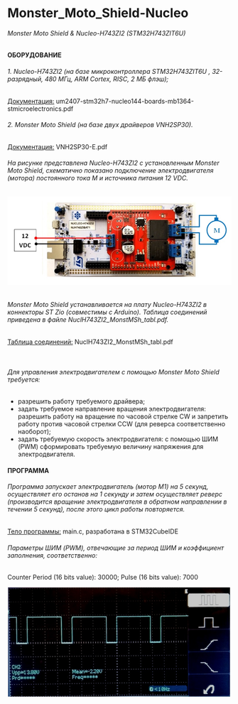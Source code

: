 # Monster_Moto_Shield-Nucleo
###### Monster Moto Shield &amp; Nucleo-H743ZI2 (STM32H743ZIT6U)
####     ОБОРУДОВАНИЕ
###### 1. Nucleo-H743ZI2 (на базе микроконтроллера STM32H743ZIT6U , 32-разрядный, 480 МГц, ARM Cortex, RISC, 2 МБ флэш);
[Документация:]( https://github.com/NikolayTatarintsev/Monster_Moto_Shield-Nucleo/blob/main/um2407-stm32h7-nucleo144-boards-mb1364-stmicroelectronics.pdf) um2407-stm32h7-nucleo144-boards-mb1364-stmicroelectronics.pdf
</div>

###### 2. Monster Moto Shield (на базе двух драйверов VNH2SP30).
[Документация:]( https://github.com/NikolayTatarintsev/Monster_Moto_Shield-Nucleo/blob/main/VNH2SP30-E.pdf) VNH2SP30-E.pdf
###### На рисунке представлена Nucleo-H743ZI2 с установленным Monster Moto Shield, схематично показано подключение электродвигателя (мотора) постоянного тока М и источника питания 12 VDC.

<div style="display: flex; justify-content: center;">
 <img src="https://github.com/NikolayTatarintsev/Monster_Moto_Shield-Nucleo/blob/main/MMSh_Nucleo_motor.jpg" alt="Image 1" style="width: 650px; height: auto;">
</div>
<br>

###### Monster Moto Shield устанавливается на плату Nucleo-H743ZI2 в коннекторы  ST Zio (совместимы с Arduino). Таблица соединений приведена в файле NuclH743ZI2_MonstMSh_tabl.pdf.
[Таблица соединений:]( https://github.com/NikolayTatarintsev/Monster_Moto_Shield-Nucleo/blob/main/NuclH743ZI2_MonstMSh_tabl.pdf
) NuclH743ZI2_MonstMSh_tabl.pdf
</div>
<br>

###### Для управления электродвигателем с помощью Monster Moto Shield требуется:
- разрешить работу требуемого драйвера;
- задать требуемое направление вращения электродвигателя: разрешить  работу на вращение по часовой стрелке CW и запретить работу против часовой стрелки CCW (для реверса соответственно наоборот);
- задать требуемую скорость электродвигателя: с помощью ШИМ (PWM) сформировать требуемую величину напряжения для электродвигателя.

####   ПРОГРАММА 
###### Программа запускает электродвигатель (мотор М1) на 5 секунд, осуществляет его останов на 1 секунду и затем осуществляет реверс (производится вращение электродвигателя в обратном направлении в течении 5 секунд), после этого цикл работы повторяется.
[Тело программы:]( https://github.com/NikolayTatarintsev/Monster_Moto_Shield-Nucleo/blob/main/main.c) main.c, разработана в STM32CubeIDE
</div>

###### Параметры ШИМ (PWM),  отвечающие за период ШИМ и коэффициент заполнения, соответственно:
Counter Period (16 bits value): 30000; Pulse (16 bits value): 7000

<div style="display: flex; justify-content: center;"> 
<img src="https://github.com/NikolayTatarintsev/Monster_Moto_Shield-Nucleo/blob/main/Akip_osc2.jpg" alt="Image 1" style="width: 650px; height: auto;">
</div>
<br>

